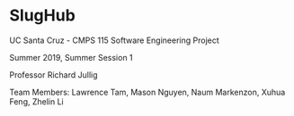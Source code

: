 # SlugHub
UC Santa Cruz - CMPS 115 Software Engineering Project

Summer 2019, Summer Session 1

Professor Richard Jullig

Team Members:
Lawrence Tam, Mason Nguyen, Naum Markenzon, Xuhua Feng, Zhelin Li
